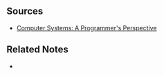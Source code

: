 

## Sources
- [Computer Systems: A Programmer's Perspective](http://csapp.cs.cmu.edu/3e/home.html)

## Related Notes
- 